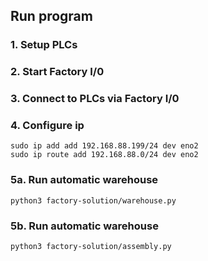 ## Run program  
### 1. Setup PLCs 
### 2. Start Factory I/0 
### 3. Connect to PLCs via Factory I/0
### 4. Configure ip
`sudo ip add add 192.168.88.199/24 dev eno2` \
`sudo ip route add 192.168.88.0/24 dev eno2`
### 5a. Run automatic warehouse  
`python3 factory-solution/warehouse.py`
### 5b. Run automatic warehouse  
`python3 factory-solution/assembly.py`